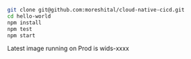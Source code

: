 
```sh
git clone git@github.com:moreshital/cloud-native-cicd.git
cd hello-world
npm install
npm test
npm start
```

Latest image running on Prod is wids-xxxx
